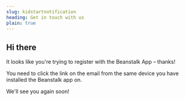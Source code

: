 ```yaml
---
slug: kidstartnotification
heading: Get in touch with us
plain: true
---
```


## Hi there

It looks like you're trying to register with the Beanstalk App – thanks!

You need to click the link on the email from the same device you have installed the Beanstalk app on.

We'll see you again soon!